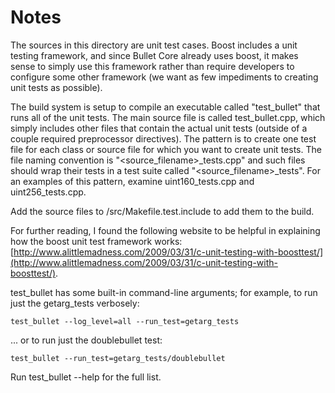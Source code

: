 # Notes
The sources in this directory are unit test cases.  Boost includes a
unit testing framework, and since Bullet Core already uses boost, it makes
sense to simply use this framework rather than require developers to
configure some other framework (we want as few impediments to creating
unit tests as possible).

The build system is setup to compile an executable called "test_bullet"
that runs all of the unit tests.  The main source file is called
test_bullet.cpp, which simply includes other files that contain the
actual unit tests (outside of a couple required preprocessor
directives).  The pattern is to create one test file for each class or
source file for which you want to create unit tests.  The file naming
convention is "<source_filename>_tests.cpp" and such files should wrap
their tests in a test suite called "<source_filename>_tests".  For an
examples of this pattern, examine uint160_tests.cpp and
uint256_tests.cpp.

Add the source files to /src/Makefile.test.include to add them to the build.

For further reading, I found the following website to be helpful in
explaining how the boost unit test framework works:
[http://www.alittlemadness.com/2009/03/31/c-unit-testing-with-boosttest/](http://www.alittlemadness.com/2009/03/31/c-unit-testing-with-boosttest/).

test_bullet has some built-in command-line arguments; for
example, to run just the getarg_tests verbosely:

    test_bullet --log_level=all --run_test=getarg_tests

... or to run just the doublebullet test:

    test_bullet --run_test=getarg_tests/doublebullet

Run  test_bullet --help   for the full list.

